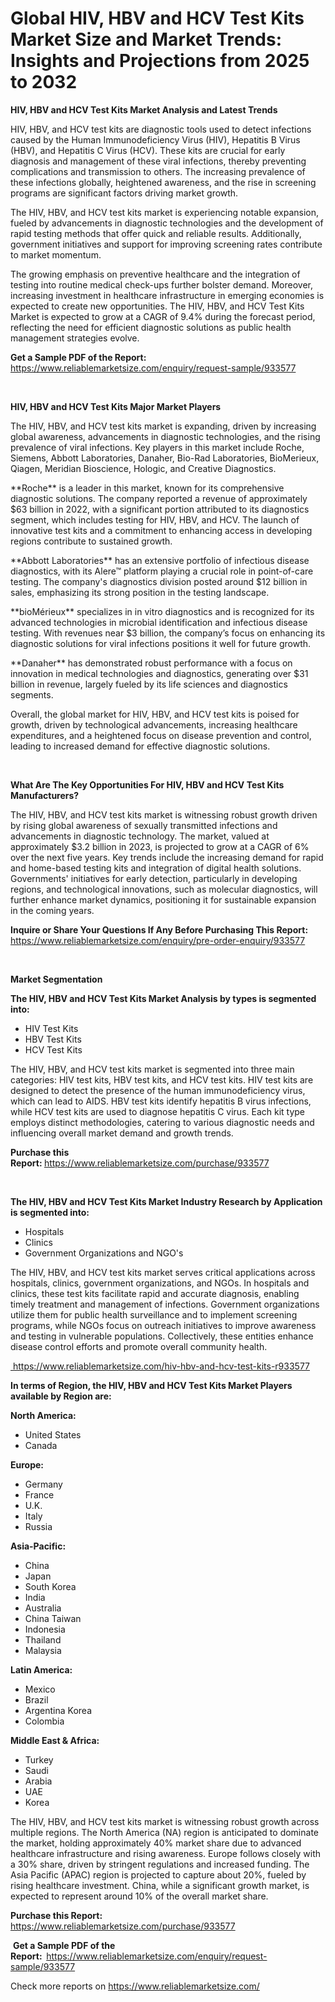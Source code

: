 <p><h1>Global HIV, HBV and HCV Test Kits Market Size and Market Trends: Insights and Projections from 2025 to 2032</h1></p><p><strong>HIV, HBV and HCV Test Kits Market Analysis and Latest Trends</strong></p>
<p><p>HIV, HBV, and HCV test kits are diagnostic tools used to detect infections caused by the Human Immunodeficiency Virus (HIV), Hepatitis B Virus (HBV), and Hepatitis C Virus (HCV). These kits are crucial for early diagnosis and management of these viral infections, thereby preventing complications and transmission to others. The increasing prevalence of these infections globally, heightened awareness, and the rise in screening programs are significant factors driving market growth.</p><p>The HIV, HBV, and HCV test kits market is experiencing notable expansion, fueled by advancements in diagnostic technologies and the development of rapid testing methods that offer quick and reliable results. Additionally, government initiatives and support for improving screening rates contribute to market momentum. </p><p>The growing emphasis on preventive healthcare and the integration of testing into routine medical check-ups further bolster demand. Moreover, increasing investment in healthcare infrastructure in emerging economies is expected to create new opportunities. The HIV, HBV, and HCV Test Kits Market is expected to grow at a CAGR of 9.4% during the forecast period, reflecting the need for efficient diagnostic solutions as public health management strategies evolve.</p></p>
<p><strong>Get a Sample PDF of the Report:&nbsp;</strong> <a href="https://www.reliablemarketsize.com/enquiry/request-sample/933577?utm_campaign=2005&utm_medium=2&utm_source=Github&utm_content=ia&utm_term=03032025&utm_id=hiv-hbv-and-hcv-test-kits">https://www.reliablemarketsize.com/enquiry/request-sample/933577</a></p>
<p>&nbsp;</p>
<p><strong>HIV, HBV and HCV Test Kits Major Market Players</strong></p>
<p><p>The HIV, HBV, and HCV test kits market is expanding, driven by increasing global awareness, advancements in diagnostic technologies, and the rising prevalence of viral infections. Key players in this market include Roche, Siemens, Abbott Laboratories, Danaher, Bio-Rad Laboratories, BioMerieux, Qiagen, Meridian Bioscience, Hologic, and Creative Diagnostics.</p><p>**Roche** is a leader in this market, known for its comprehensive diagnostic solutions. The company reported a revenue of approximately $63 billion in 2022, with a significant portion attributed to its diagnostics segment, which includes testing for HIV, HBV, and HCV. The launch of innovative test kits and a commitment to enhancing access in developing regions contribute to sustained growth.</p><p>**Abbott Laboratories** has an extensive portfolio of infectious disease diagnostics, with its Alere™ platform playing a crucial role in point-of-care testing. The company's diagnostics division posted around $12 billion in sales, emphasizing its strong position in the testing landscape.</p><p>**bioMérieux** specializes in in vitro diagnostics and is recognized for its advanced technologies in microbial identification and infectious disease testing. With revenues near $3 billion, the company’s focus on enhancing its diagnostic solutions for viral infections positions it well for future growth.</p><p>**Danaher** has demonstrated robust performance with a focus on innovation in medical technologies and diagnostics, generating over $31 billion in revenue, largely fueled by its life sciences and diagnostics segments.</p><p>Overall, the global market for HIV, HBV, and HCV test kits is poised for growth, driven by technological advancements, increasing healthcare expenditures, and a heightened focus on disease prevention and control, leading to increased demand for effective diagnostic solutions.</p></p>
<p>&nbsp;</p>
<p><strong>What Are The Key Opportunities For HIV, HBV and HCV Test Kits Manufacturers?</strong></p>
<p><p>The HIV, HBV, and HCV test kits market is witnessing robust growth driven by rising global awareness of sexually transmitted infections and advancements in diagnostic technology. The market, valued at approximately $3.2 billion in 2023, is projected to grow at a CAGR of 6% over the next five years. Key trends include the increasing demand for rapid and home-based testing kits and integration of digital health solutions. Governments' initiatives for early detection, particularly in developing regions, and technological innovations, such as molecular diagnostics, will further enhance market dynamics, positioning it for sustainable expansion in the coming years.</p></p>
<p><strong>Inquire or Share Your Questions If Any Before Purchasing This Report:</strong> <a href="https://www.reliablemarketsize.com/enquiry/pre-order-enquiry/933577?utm_campaign=2005&utm_medium=2&utm_source=Github&utm_content=ia&utm_term=03032025&utm_id=hiv-hbv-and-hcv-test-kits">https://www.reliablemarketsize.com/enquiry/pre-order-enquiry/933577</a></p>
<p>&nbsp;</p>
<p><strong>Market Segmentation</strong></p>
<p><strong>The HIV, HBV and HCV Test Kits Market Analysis by types is segmented into:</strong></p>
<p><ul><li>HIV Test Kits</li><li>HBV Test Kits</li><li>HCV Test Kits</li></ul></p>
<p><p>The HIV, HBV, and HCV test kits market is segmented into three main categories: HIV test kits, HBV test kits, and HCV test kits. HIV test kits are designed to detect the presence of the human immunodeficiency virus, which can lead to AIDS. HBV test kits identify hepatitis B virus infections, while HCV test kits are used to diagnose hepatitis C virus. Each kit type employs distinct methodologies, catering to various diagnostic needs and influencing overall market demand and growth trends.</p></p>
<p><strong>Purchase this Report:&nbsp;</strong><a href="https://www.reliablemarketsize.com/purchase/933577?utm_campaign=2005&utm_medium=2&utm_source=Github&utm_content=ia&utm_term=03032025&utm_id=hiv-hbv-and-hcv-test-kits">https://www.reliablemarketsize.com/purchase/933577</a></p>
<p>&nbsp;</p>
<p><strong>The HIV, HBV and HCV Test Kits Market Industry Research by Application is segmented into:</strong></p>
<p><ul><li>Hospitals</li><li>Clinics</li><li>Government Organizations and NGO's</li></ul></p>
<p><p>The HIV, HBV, and HCV test kits market serves critical applications across hospitals, clinics, government organizations, and NGOs. In hospitals and clinics, these test kits facilitate rapid and accurate diagnosis, enabling timely treatment and management of infections. Government organizations utilize them for public health surveillance and to implement screening programs, while NGOs focus on outreach initiatives to improve awareness and testing in vulnerable populations. Collectively, these entities enhance disease control efforts and promote overall community health.</p></p>
<p><a href="https://www.reliablemarketsize.com/hiv-hbv-and-hcv-test-kits-r933577?utm_campaign=2005&utm_medium=2&utm_source=Github&utm_content=ia&utm_term=03032025&utm_id=hiv-hbv-and-hcv-test-kits">&nbsp;https://www.reliablemarketsize.com/hiv-hbv-and-hcv-test-kits-r933577</a></p>
<p><strong>In terms of Region, the HIV, HBV and HCV Test Kits Market Players available by Region are:</strong></p>
<p>
    <p> <strong> North America: </strong>
        <ul>
            <li>United States</li>
            <li>Canada</li>
        </ul>
        </p> 
    <p> <strong> Europe: </strong>
        <ul>
            <li>Germany</li>
            <li>France</li>
            <li>U.K.</li>
            <li>Italy</li>
            <li>Russia</li>
        </ul>
        </p> 
    <p> <strong> Asia-Pacific: </strong>
        <ul>
            <li>China</li>
            <li>Japan</li>
            <li>South Korea</li>
            <li>India</li>
            <li>Australia</li>
            <li>China Taiwan</li>
            <li>Indonesia</li>
            <li>Thailand</li>
            <li>Malaysia</li>
        </ul>
        </p> 
    <p> <strong> Latin America: </strong>
        <ul>
            <li>Mexico</li>
            <li>Brazil</li>
            <li>Argentina Korea</li>
            <li>Colombia</li>
        </ul>
        </p> 
    <p> <strong> Middle East & Africa: </strong>
        <ul>
            <li>Turkey</li>
            <li>Saudi</li>
            <li>Arabia</li>
            <li>UAE</li>
            <li>Korea</li>
        </ul>
    </p>
    </p>
<p><p>The HIV, HBV, and HCV test kits market is witnessing robust growth across multiple regions. The North America (NA) region is anticipated to dominate the market, holding approximately 40% market share due to advanced healthcare infrastructure and rising awareness. Europe follows closely with a 30% share, driven by stringent regulations and increased funding. The Asia Pacific (APAC) region is projected to capture about 20%, fueled by rising healthcare investment. China, while a significant growth market, is expected to represent around 10% of the overall market share.</p></p>
<p><strong>Purchase this Report: </strong><a href="https://www.reliablemarketsize.com/purchase/933577?utm_campaign=2005&utm_medium=2&utm_source=Github&utm_content=ia&utm_term=03032025&utm_id=hiv-hbv-and-hcv-test-kits">https://www.reliablemarketsize.com/purchase/933577</a></p>
<p>&nbsp;<strong>Get a Sample PDF of the Report:&nbsp;&nbsp;</strong><a href="https://www.reliablemarketsize.com/enquiry/request-sample/933577?utm_campaign=2005&utm_medium=2&utm_source=Github&utm_content=ia&utm_term=03032025&utm_id=hiv-hbv-and-hcv-test-kits">https://www.reliablemarketsize.com/enquiry/request-sample/933577</a></p>
<p><strong></strong></p>
<p>Check more reports on <a href="https://www.reliablemarketsize.com/?utm_campaign=2005&utm_medium=2&utm_source=Github&utm_content=ia&utm_term=03032025&utm_id=hiv-hbv-and-hcv-test-kits">https://www.reliablemarketsize.com/</a></p>